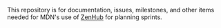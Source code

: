 This repository is for documentation, issues, milestones, and other items
needed for MDN's use of [ZenHub](https://www.zenhub.com/) for planning
sprints.
